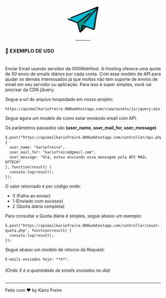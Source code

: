 <div align="center">
  <img src="assets/images/icon-message.png" width="100px">
  <hr width="48px">
</div>

### :rocket: EXEMPLO DE USO
#
Enviar Email usando servidor da 000WebHost.
A Hosting oferece uma quota de 50 envio de emails diários por cada conta. Criei esse modelo de API para ajudar os demais interessados já que muitos não tem suporte de envios de email em seu servidor ou aplicação.
Para isso é super simples, você vai precisar da CDN jQuery.

Segue a url do arquivo hospedado em nosso projeto:
```
https://apimailkariofreire.000webhostapp.com/view/assets/js/jquery.min.js
```

Segue agora um modelo de como estar enviando email com API.

Os parâmetros passados são **(user_name, user_mail_for, user_message)**
```
$.post("https://apimailkariofreire.000webhostapp.com/controller/api.php", {
  user_name: "kariofreire",
  user_mail_for: "kariofreire@gmail.com",
  user_message: "Olá, estou enviando essa mensagem pela API MAIL KFTECH"
}, function(result) {
  console.log(result);
});
```
O valor retornado é por código onde:

- 0 (Falha ao enviar)
- 1 (Enviado com sucesso)
- 2 (Quota diária completa)

Para consultar a Quota diária é simples, segue abaixo um exemplo:

```
$.post("https://apimailkariofreire.000webhostapp.com/controller/count-quota.php", function(result) {
  console.log(result);
});
```

Segue abaixo um modelo de retorno da Request:

```
E-mails enviados hoje: **X**.
```

###### (Onde X é a quantidade de emails enviados no dia)
---
Feito com ❤️ by Kário Freire
